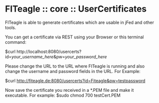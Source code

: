 FITeagle :: core :: UserCertificates
=============================

FITeagle is able to generate certificates which are usable in jFed and other tools.

You can get a certificate via REST using your Browser or this terminal command:

$curl http://localhost:8080/usercerts?id=*your_username_here*&pw=*your_password_here*

Please change the URL to the URL where FITeagle is running and also change the username and password fields in the URL.
For Example:

$curl http://fiteagle.de:8080/usercerts?id=Fiteagle&pw=testpassword

Now save the certificate you received in a *.PEM file and make it executable.
For example:
$sudo chmod 700 testCert.PEM